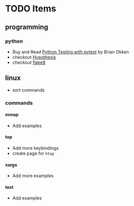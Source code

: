 # TODO Items

## programming

### python
  * Buy and Read [Python Testing with pytest](https://pragprog.com/book/bopytest/python-testing-with-pytest) by Brian Okken
  * checkout [Hypothesis](https://hypothesis.readthedocs.io/en/latest/)
  * checkout [flake8](https://pypi.org/project/flake8/)

## linux
  * sort commands

### commands

#### mmap
  * Add examples

#### top
  * Add more keybindings
  * create page for `htop`

#### xargs
  * Add more examples

#### text
  * Add examples